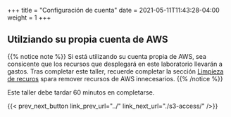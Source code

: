 +++
title = "Configuración de cuenta"
date =  2021-05-11T11:43:28-04:00
weight = 1
+++

## Utilziando su propia cuenta de AWS

{{% notice note %}}
Si está utilizando su cuenta propia de AWS, sea consicente que los recursos que desplegará en este laboratorio llevarán a gastos. Tras completar este taller, recuerde completar la sección [Limpieza de recuros](../../cleanup/) spara remover recursos de AWS innecesarios.
{{% /notice %}}

Este taller debe tardar 60 minutos en completarse. 

{{< prev_next_button link_prev_url="../" link_next_url="./s3-access/" />}}
